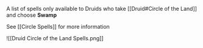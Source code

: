 A list of spells only available to Druids who take [[Druid#Circle of the Land]] and choose **Swamp**

See [[Circle Spells]] for more information

![[Druid Circle of the Land Spells.png]]